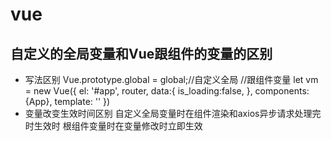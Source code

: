 # vue
## 自定义的全局变量和Vue跟组件的变量的区别
- 写法区别
Vue.prototype.global = global;//自定义全局
//跟组件变量
let vm = new Vue({
  el: '#app',
  router,
  data:{
    is_loading:false,
  },
  components: {App},
  template: '<App/>'
})
- 变量改变生效时间区别
自定义全局变量时在组件渲染和axios异步请求处理完时生效时
根组件变量时在变量修改时立即生效
